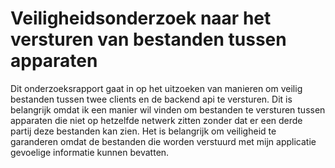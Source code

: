 # Veiligheidsonderzoek naar het versturen van bestanden tussen apparaten 

Dit onderzoeksrapport gaat in op het uitzoeken van manieren om veilig bestanden tussen twee clients en de backend api te versturen. Dit is belangrijk omdat ik een manier wil vinden om bestanden te versturen tussen apparaten die niet op hetzelfde netwerk zitten zonder dat er een derde partij deze bestanden kan zien. Het is belangrijk om veiligheid te garanderen omdat de bestanden die worden verstuurd met mijn applicatie gevoelige informatie kunnen bevatten.